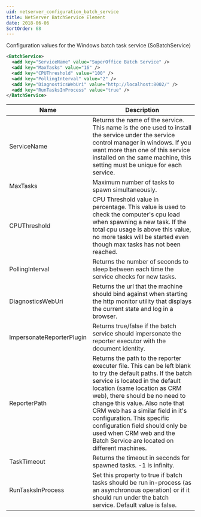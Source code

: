 ```yaml
---
uid: netserver_configuration_batch_service
title: NetServer BatchService Element
date: 2018-06-06
SortOrder: 68
---
```

Configuration values for the Windows batch task service (SoBatchService)

```xml
<BatchService>
  <add key="ServiceName" value="SuperOffice Batch Service" />
  <add key="MaxTasks" value="16" />
  <add key="CPUThreshold" value="100" />
  <add key="PollingInterval" value="2" />
  <add key="DiagnosticsWebUri" value="http://localhost:8002/" />
  <add key="RunTasksInProcess" value="true" />
</BatchService>
```

|Name|Description|
|------------|----|
|ServiceName|Returns the name of the service. This name is the one used to install the service under the service control manager in windows. If you want more than one of this service installed on the same machine, this setting must be unique for each service.|
|MaxTasks|Maximum number of tasks to spawn simultaneously.|
|CPUThreshold|CPU Threshold value in percentage. This value is used to check the computer's cpu load when spawning a new task. If the total cpu usage is above this value, no more tasks will be started even though max tasks has not been reached.|
|PollingInterval|Returns the number of seconds to sleep between each time the service checks for new tasks.|
|DiagnosticsWebUri|Returns the url that the machine should bind against when starting the http monitor utility that displays the current state and log in a browser.|
|ImpersonateReporterPlugin|Returns true/false if the batch service should impersonate the reporter executor with the document identity.|
|ReporterPath|Returns the path to the reporter executer file. This can be left blank to try the default paths. If the batch service is located in the default location (same location as CRM web), there should be no need to change this value. Also note that CRM web has a similar field in it's configuration. This specific configuration field should only be used when CRM web and the Batch Service are located on different machines.|
|TaskTimeout|Returns the timeout in seconds for spawned tasks. -1 is infinity.|
|RunTasksInProcess|Set this property to true if batch tasks should be run in-process (as an asynchronous operation) or if it should run under the batch service. Default value is false.|
